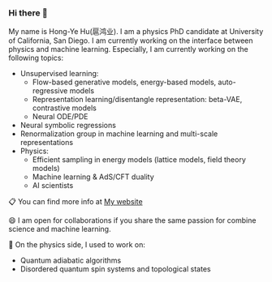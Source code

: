 ### Hi there 👋
My name is Hong-Ye Hu(扈鸿业). I am a physics PhD candidate at University of California, San Diego. 
I am currently working on the interface between physics and machine learning. 
Especially, I am currently working on the following topics:
* Unsupervised learning:
  - Flow-based generative models, energy-based models, auto-regressive models
  - Representation learning/disentangle representation: beta-VAE, contrastive models
  - Neural ODE/PDE
* Neural symbolic regressions
* Renormalization group in machine learning and multi-scale representations
* Physics:
  - Efficient sampling in energy models (lattice models, field theory models)
  - Machine learning & AdS/CFT duality 
  - AI scientists 
  
:clipboard: You can find more info at [My website](https://www.hongyehu.com)

😄 I am open for collaborations if you share the same passion for combine science and machine learning.

🔭 On the physics side, I used to work on:
* Quantum adiabatic algorithms
* Disordered quantum spin systems and topological states

<!--
**hongyehu/hongyehu** is a ✨ _special_ ✨ repository because its `README.md` (this file) appears on your GitHub profile.

Here are some ideas to get you started:

- 🔭 I’m currently working on ...
- 🌱 I’m currently learning ...
- 👯 I’m looking to collaborate on ...
- 🤔 I’m looking for help with ...
- 💬 Ask me about ...
- 📫 How to reach me: ...
- 😄 Pronouns: ...
- ⚡ Fun fact: ...
-->
